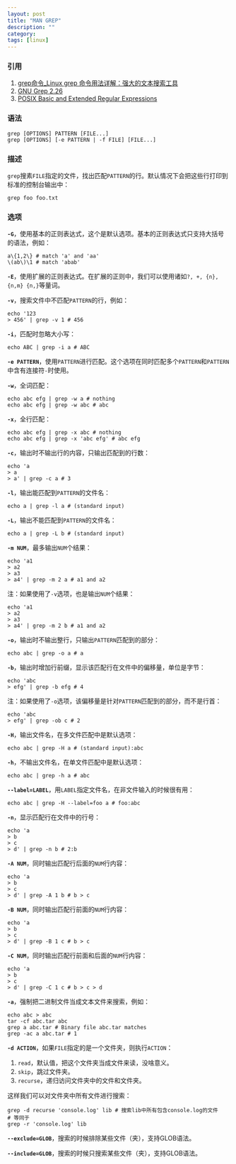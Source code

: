 ```yaml
---
layout: post
title: "MAN GREP"
description: ""
category: 
tags: [linux]
---
```


### 引用

1. [grep命令_Linux grep 命令用法详解：强大的文本搜索工具](http://man.linuxde.net/grep)
2. [GNU Grep 2.26](http://www.gnu.org/software/grep/manual/grep.html)
3. [POSIX Basic and Extended Regular Expressions](http://www.regular-expressions.info/posix.html)

### 语法

    grep [OPTIONS] PATTERN [FILE...]
    grep [OPTIONS] [-e PATTERN | -f FILE] [FILE...]

### 描述

`grep`搜素`FILE`指定的文件，找出匹配`PATTERN`的行。默认情况下会把这些行打印到标准的控制台输出中：

    grep foo foo.txt

### 选项

**`-G`**，使用基本的正则表达式，这个是默认选项。基本的正则表达式只支持大括号的语法，例如：
    
    a\{1,2\} # match 'a' and 'aa'
    \(ab\)\1 # match 'abab'

**`-E`**，使用扩展的正则表达式。在扩展的正则中，我们可以使用诸如`?, +, {n}, {n,m} {n,}`等量词。

**`-v`**，搜索文件中不匹配`PATTERN`的行，例如：

    echo '123
    > 456' | grep -v 1 # 456

**`-i`**，匹配时忽略大小写：

    echo ABC | grep -i a # ABC

**`-e PATTERN`**，使用`PATTERN`进行匹配。这个选项在同时匹配多个`PATTERN`和`PATTERN`中含有连接符`-`时使用。

**`-w`**，全词匹配：

    echo abc efg | grep -w a # nothing
    echo abc efg | grep -w abc # abc

**`-x`**，全行匹配：

    echo abc efg | grep -x abc # nothing
    echo abc efg | grep -x 'abc efg' # abc efg

**`-c`**，输出时不输出行的内容，只输出匹配到的行数：

    echo 'a
    > a
    > a' | grep -c a # 3

**`-l`**，输出能匹配到`PATTERN`的文件名：

    echo a | grep -l a # (standard input)

**`-L`**，输出不能匹配到`PATTERN`的文件名：

    echo a | grep -L b # (standard input)

**`-m NUM`**，最多输出`NUM`个结果：

    echo 'a1
    > a2
    > a3
    > a4' | grep -m 2 a # a1 and a2

注：如果使用了`-v`选项，也是输出`NUM`个结果：

    echo 'a1
    > a2
    > a3
    > a4' | grep -m 2 b # a1 and a2
    
**`-o`**，输出时不输出整行，只输出`PATTERN`匹配到的部分：

    echo abc | grep -o a # a

**`-b`**，输出时增加行前缀，显示该匹配行在文件中的偏移量，单位是字节：

    echo 'abc
    > efg' | grep -b efg # 4

注：如果使用了`-o`选项，该偏移量是针对`PATTERN`匹配到的部分，而不是行首：

    echo 'abc
    > efg' | grep -ob c # 2

**`-H`**，输出文件名，在多文件匹配中是默认选项：

    echo abc | grep -H a # (standard input):abc

**`-h`**，不输出文件名，在单文件匹配中是默认选项：

    echo abc | grep -h a # abc

**`--label=LABEL`**，用`LABEL`指定文件名，在非文件输入的时候很有用：

    echo abc | grep -H --label=foo a # foo:abc

**`-n`**，显示匹配行在文件中的行号：

    echo 'a
    > b
    > c
    > d' | grep -n b # 2:b

**`-A NUM`**，同时输出匹配行后面的`NUM`行内容：

    echo 'a
    > b
    > c
    > d' | grep -A 1 b # b > c

**`-B NUM`**，同时输出匹配行前面的`NUM`行内容：

    echo 'a
    > b
    > c
    > d' | grep -B 1 c # b > c

**`-C NUM`**，同时输出匹配行前面和后面的`NUM`行内容：

    echo 'a
    > b
    > c
    > d' | grep -C 1 c # b > c > d

**`-a`**，强制把二进制文件当成文本文件来搜索，例如：

    echo abc > abc
    tar -cf abc.tar abc
    grep a abc.tar # Binary file abc.tar matches
    grep -ac a abc.tar # 1

**`-d ACTION`**，如果`FILE`指定的是一个文件夹，则执行`ACTION`：

1. `read`，默认值，把这个文件夹当成文件来读，没啥意义。
2. `skip`，跳过文件夹。
3. `recurse`，递归访问文件夹中的文件和文件夹。

这样我们可以对文件夹中所有文件进行搜索：

    grep -d recurse 'console.log' lib # 搜索lib中所有包含console.log的文件
    # 等同于
    grep -r 'console.log' lib

**`--exclude=GLOB`**，搜索的时候排除某些文件（夹），支持GLOB语法。

**`--include=GLOB`**，搜索的时候只搜索某些文件（夹），支持GLOB语法。

